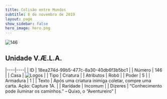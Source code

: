 ```yaml
---
title: Colisão entre Mundos
subtitle: 8 de novembro de 2019
layout: page
show_sidebar: false
hero_image: hero.png
---
```


![146](https://cdn.keyforgegame.com/media/card_front/pt/452_146_4FF5VV7MVQ43_pt.png)

## Unidade V.Æ.L.A.

|----|----|
| ID | 18ea274d-99b5-477c-8a30-40db6f3b5bc1 |
| Número | 146 |
| Casa | ![Logos](https://archonarcana.com/images/thumb/c/ce/Logos.png/22px-Logos.png "Logos") |
| Tipo | Criatura |
| Atributos | Robô |
| Poder | 5 |
| Armadura | 1 |
| Texto | Após uma criatura inimiga coletar, compre uma carta. Ação: Capture 1A. |
| Raridade | Incomum |
| Dizeres | “Conhecimento pode iluminar os caminhos.” – Quixo, o “Aventureiro” |
